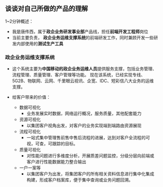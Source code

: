 ## 谈谈对自己所做的产品的理解

1~2分钟概述：

* 我是唐传西，属于**政企业务研发事业部**产品线，担任**前端开发工程师**岗位
* 当前主要负责， **政企业务运维支撑系统**的前端研发工作，同时兼顾开发一些研发内部使用的**测试生产工具**

### 政企业务运维支撑系统
* 这个系统主要为**中国移动的政企业务运维人员**提供服务支撑，包括业务管理、流程管理、质量管理、客户管理等功能。
   现在该系统，已经实现专线、5G2B、物联网、云网、千里眼云视讯、企宽、IDC、短彩信八大业务的运维支撑。
   
* 给客户带来的价值：
    * 数据可视化
        - 业务发展实时数据，网络运行概况，服务质量，其他配套能力
    * 资源可视化
        - 以集团客户视角出发，对客户的业务实现端到端路由资源展现
    * 流程可视化
        - 一站式集中管理售前售中售后流程的进展，达到对客户全流程的可视，可查，可跟踪的目标。
    * 质量可视化
        - 对性能问题进行多维度分析，开展质差问题监控，分级分层向前端或客户进行性能数据能力整合输出
    * 一户一案等
        - 以集团客户为出发，将集团客户的所有相关资料信息进行集中化集成构建，形成客户档案库，便于集中查询或业务问题回溯。


